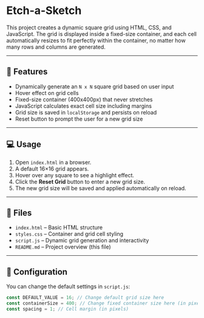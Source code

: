 # Etch-a-Sketch

This project creates a dynamic square grid using HTML, CSS, and JavaScript. The grid is displayed inside a fixed-size container, and each cell automatically resizes to fit perfectly within the container, no matter how many rows and columns are generated.

---

## 🧩 Features

- Dynamically generate an `N x N` square grid based on user input
- Hover effect on grid cells
- Fixed-size container (400x400px) that never stretches
- JavaScript calculates exact cell size including margins
- Grid size is saved in `localStorage` and persists on reload
- Reset button to prompt the user for a new grid size

---

## 💻 Usage

1. Open `index.html` in a browser.
2. A default 16×16 grid appears.
3. Hover over any square to see a highlight effect.
4. Click the **Reset Grid** button to enter a new grid size.
5. The new grid size will be saved and applied automatically on reload.

---

## 📁 Files

- `index.html` – Basic HTML structure
- `styles.css` – Container and grid cell styling
- `script.js` – Dynamic grid generation and interactivity
- `README.md` – Project overview (this file)

---

## 🔧 Configuration

You can change the default settings in `script.js`:

```js
const DEFAULT_VALUE = 16; // Change default grid size here
const containerSize = 400; // Change fixed container size here (in pixels)
const spacing = 1; // Cell margin (in pixels)
